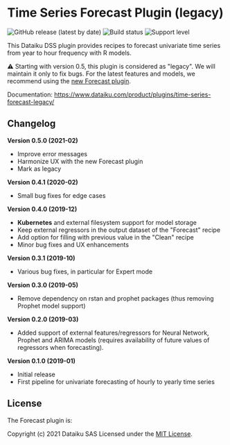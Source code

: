 # Time Series Forecast Plugin (legacy)

![GitHub release (latest by date)](https://img.shields.io/github/v/release/dataiku/dss-plugin-time-series-forecast-legacy) ![Build status](https://img.shields.io/badge/build-passing-brightgreen) ![Support level](https://img.shields.io/badge/support-Unsupported-orange)

This Dataiku DSS plugin provides recipes to forecast univariate time series from year to hour frequency with R models.

⚠️ Starting with version 0.5, this plugin is considered as "legacy". We will maintain it only to fix bugs. For the latest features and models, we recommend using the [new Forecast plugin](https://www.dataiku.com/product/plugins/timeseries-forecast/).

Documentation: https://www.dataiku.com/product/plugins/time-series-forecast-legacy/

## Changelog

**Version 0.5.0 (2021-02)**

- Improve error messages
- Harmonize UX with the new Forecast plugin
- Mark as legacy

**Version 0.4.1 (2020-02)**

- Small bug fixes for edge cases

**Version 0.4.0 (2019-12)**

- **Kubernetes** and external filesystem support for model storage
- Keep external regressors in the output dataset of the "Forecast" recipe
- Add option for filling with previous value in the "Clean" recipe
- Minor bug fixes and UX enhancements

**Version 0.3.1 (2019-10)**

- Various bug fixes, in particular for Expert mode

**Version 0.3.0 (2019-05)**

- Remove dependency on rstan and prophet packages (thus removing Prophet model support)

**Version 0.2.0 (2019-03)**

- Added support of external features/regressors for Neural Network, Prophet and ARIMA models (requires availability of future values of regressors when forecasting).

**Version 0.1.0 (2019-01)**

- Initial release
- First pipeline for univariate forecasting of hourly to yearly time series


## License

The Forecast plugin is:

Copyright (c) 2021 Dataiku SAS
Licensed under the [MIT License](LICENSE.md).
